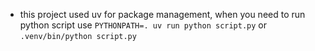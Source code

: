 - this project used uv for package management, when you need to run 
    python script use `PYTHONPATH=. uv run python script.py` or `.venv/bin/python script.py`
 